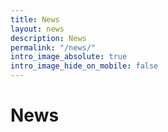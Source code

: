 ```yaml
---
title: News
layout: news
description: News
permalink: "/news/"
intro_image_absolute: true
intro_image_hide_on_mobile: false
---
```


# News
